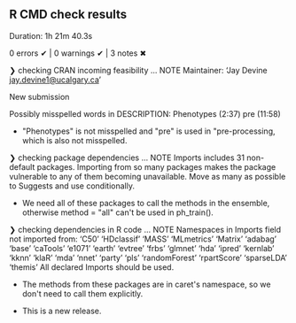 ## R CMD check results

Duration: 1h 21m 40.3s

0 errors ✔ | 0 warnings ✔ | 3 notes ✖

❯ checking CRAN incoming feasibility ... NOTE
  Maintainer: ‘Jay Devine <jay.devine1@ucalgary.ca>’
  
  New submission
  
  Possibly misspelled words in DESCRIPTION:
    Phenotypes (2:37)
    pre (11:58)
    
* "Phenotypes" is not misspelled and "pre" is used in "pre-processing, which is also not misspelled.

❯ checking package dependencies ... NOTE
  Imports includes 31 non-default packages.
  Importing from so many packages makes the package vulnerable to any of
  them becoming unavailable.  Move as many as possible to Suggests and
  use conditionally.
  
* We need all of these packages to call the methods in the ensemble, otherwise method = "all" can't be used in ph_train().

❯ checking dependencies in R code ... NOTE
  Namespaces in Imports field not imported from:
    ‘C50’ ‘HDclassif’ ‘MASS’ ‘MLmetrics’ ‘Matrix’ ‘adabag’ ‘base’
    ‘caTools’ ‘e1071’ ‘earth’ ‘evtree’ ‘frbs’ ‘glmnet’ ‘hda’ ‘ipred’
    ‘kernlab’ ‘kknn’ ‘klaR’ ‘mda’ ‘nnet’ ‘party’ ‘pls’ ‘randomForest’
    ‘rpartScore’ ‘sparseLDA’ ‘themis’
    All declared Imports should be used.
    
* The methods from these packages are in caret's namespace, so we don't need to call them explicitly.

* This is a new release.
